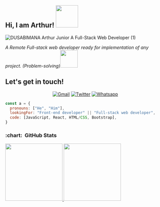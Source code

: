 <h2> Hi, I am Arthur! <img src="https://media.giphy.com/media/26Fxy3Iz1ari8oytO/giphy.gif" width="70"></h2>

![DUSABIMANA Arthur Junior A Full-Stack Web Developer (1)](https://user-images.githubusercontent.com/55635977/110165204-46061880-7dfb-11eb-9ce4-45a19c5cb87e.jpg)

<p><em>A Remote Full-stack web developer ready for implementation of any project. (Problem-solving)</em><img src="https://media.giphy.com/media/THICzXhqZItpoFX7aD/giphy.gif" width="55">
  
 <h2>Let's get in touch!</h2>
<p align="center">
  <a href="mailto:arthurjunior88741@gmail.com" target="_blank"><img src="https://img.shields.io/badge/Gmail-D14836?style=for-the-badge&logo=gmail&logoColor=white" alt="Gmail"></a>
  <a href="https://twitter.com/arthurjunior250" target="_blank"><img src="https://img.shields.io/badge/Twitter-1DA1F2.svg?&style=for-the-badge&logo=twitter&logoColor=white" alt="Twitter"></a>
  <a href="https://api.whatsapp.com/send?phone=250787691306" target="_blank"><img src="https://img.shields.io/badge/WhatsApp-25D366?style=for-the-badge&logo=whatsapp&logoColor=white" alt="Whatsapp"></a>
</p>

```javascript
const a = {
  pronouns: ["He", "Him"],
  lookingFor: "Front-end developer" || "Full-stack web developer",
  code: [JavaScript, React, HTML/CSS, Bootstrap],
}
```
<h3> :chart: &nbsp;GitHub Stats </h3>

<a  href="https://github.com/arthurjunior250">
  <img  height="180em"  src="https://github-readme-stats.vercel.app/api?username=arthurjunior250&show_icons=true&theme=nord">
</a>
<a  href="https://github.com/arthurjunior250">
    <img  height="180em"  src="https://github-readme-stats.vercel.app/api/top-langs/?username=arthurjunior250&theme=buefy&layout=compact">
</a>





